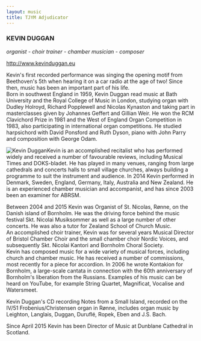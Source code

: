 ```yaml
---
layout: music
title: TJYM Adjudicator
---
```


### KEVIN DUGGAN

*organist - choir trainer - chamber musician - composer*

<http://www.kevinduggan.eu>

Kevin's first recorded performance was singing the opening motif from Beethoven's 5th when hearing it on a car radio at the age of two! Since then, music has been an important part of his life.<br />
Born in southwest England in 1959, Kevin Duggan read music at Bath University and the Royal College of Music in London, studying organ with Dudley Holroyd, Richard Popplewell and Nicolas Kynaston and taking part in masterclasses given by Johannes Geffert and Gillian Weir. He won the RCM Clavichord Prize in 1981 and the West of England Organ Competition in 1983, also participating in international organ competitions. He studied harpsichord with David Ponsford and Ruth Dyson, piano with John Parry and composition with George Odam.

<img src="{{ '/wp-content/uploads/2016/01/Kevin-Duggan-300x247.jpg' | prepend: site.github.url }}" alt="Kevin Duggan" class="alignright size-medium wp-image-1680" />Kevin is an accomplished recitalist who has performed widely and received a number of favourable reviews, including Musical Times and DOKS-bladet. He has played in many venues, ranging from large cathedrals and concerts halls to small village churches, always building a programme to suit the instrument and audience.  In 2014 Kevin performed in Denmark, Sweden, England, Germany, Italy, Australia and New Zealand. He is an experienced chamber musician and accompanist, and has since 2003 been an examiner for ABRSM.

Between 2004 and 2015 Kevin was Organist of St. Nicolas, Rønne, on the Danish island of Bornholm. He was the driving force behind the music festival Skt. Nicolai Musiksommer as well as a large number of other concerts. He was also a tutor for Zealand School of Church Music.<br />
An accomplished choir trainer, Kevin was for several years Musical Director of Bristol Chamber Choir and the small chamber choir Nordic Voices, and subsequently Skt. Nicolai Kantori and Bornholm Choral Society.<br />
Kevin has composed music for a wide variety of musical forces, including church and chamber music.  He has received a number of commissions, most recently for a piece for accordion. In 2006 he wrote Kontakion for Bornholm, a large-scale cantata in connection with the 60th anniversary of Bornholm's liberation from the Russians. Examples of his music can be heard on YouTube, for example String Quartet, Magnificat, Vocalise and Watersmeet.

Kevin Duggan's CD recording Notes from a Small Island, recorded on the IV/51 Frobenius/Christensen organ in Rønne, includes organ music  by Leighton, Langlais, Duggan, Duruflé, Ropek, Eben and J.S. Bach.

Since April 2015 Kevin has been Director of Music at Dunblane Cathedral in Scotland.
